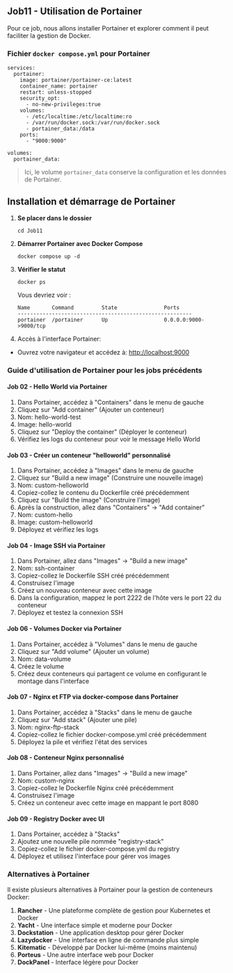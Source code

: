 
## Job11 - Utilisation de Portainer

Pour ce job, nous allons installer Portainer et explorer comment il peut faciliter la gestion de Docker.


### Fichier `docker compose.yml` pour Portainer

```
services:
  portainer:
    image: portainer/portainer-ce:latest
    container_name: portainer
    restart: unless-stopped
    security_opt:
      - no-new-privileges:true
    volumes:
      - /etc/localtime:/etc/localtime:ro
      - /var/run/docker.sock:/var/run/docker.sock
      - portainer_data:/data
    ports:
      - "9000:9000"

volumes:
  portainer_data:
```

> Ici, le volume `portainer_data` conserve la configuration et les données de Portainer.

## Installation et démarrage de Portainer

1.  **Se placer dans le dossier**
    
    ```
    cd Job11
    ```
    
2.  **Démarrer Portainer avec Docker Compose**
    
    ```
    docker compose up -d
    ```
    
3.  **Vérifier le statut**
    
    ```
    docker ps
    ```
    
    Vous devriez voir :
    
    ```
    Name       Command         State               Ports
    --------------------------------------------------------
    portainer  /portainer      Up                  0.0.0.0:9000->9000/tcp
    ```

2.  Accès à l'interface Portainer:

-   Ouvrez votre navigateur et accédez à: [http://localhost:9000](http://localhost:9000)

### Guide d'utilisation de Portainer pour les jobs précédents

#### Job 02 - Hello World via Portainer

1.  Dans Portainer, accédez à "Containers" dans le menu de gauche
2.  Cliquez sur "Add container" (Ajouter un conteneur)
3.  Nom: hello-world-test
4.  Image: hello-world
5.  Cliquez sur "Deploy the container" (Déployer le conteneur)
6.  Vérifiez les logs du conteneur pour voir le message Hello World

#### Job 03 - Créer un conteneur "helloworld" personnalisé

1.  Dans Portainer, accédez à "Images" dans le menu de gauche
2.  Cliquez sur "Build a new image" (Construire une nouvelle image)
3.  Nom: custom-helloworld
4.  Copiez-collez le contenu du Dockerfile créé précédemment
5.  Cliquez sur "Build the image" (Construire l'image)
6.  Après la construction, allez dans "Containers" → "Add container"
7.  Nom: custom-hello
8.  Image: custom-helloworld
9.  Déployez et vérifiez les logs

#### Job 04 - Image SSH via Portainer

1.  Dans Portainer, allez dans "Images" → "Build a new image"
2.  Nom: ssh-container
3.  Copiez-collez le Dockerfile SSH créé précédemment
4.  Construisez l'image
5.  Créez un nouveau conteneur avec cette image
6.  Dans la configuration, mappez le port 2222 de l'hôte vers le port 22 du conteneur
7.  Déployez et testez la connexion SSH

#### Job 06 - Volumes Docker via Portainer

1.  Dans Portainer, accédez à "Volumes" dans le menu de gauche
2.  Cliquez sur "Add volume" (Ajouter un volume)
3.  Nom: data-volume
4.  Créez le volume
5.  Créez deux conteneurs qui partagent ce volume en configurant le montage dans l'interface

#### Job 07 - Nginx et FTP via docker-compose dans Portainer

1.  Dans Portainer, accédez à "Stacks" dans le menu de gauche
2.  Cliquez sur "Add stack" (Ajouter une pile)
3.  Nom: nginx-ftp-stack
4.  Copiez-collez le fichier docker-compose.yml créé précédemment
5.  Déployez la pile et vérifiez l'état des services

#### Job 08 - Conteneur Nginx personnalisé

1.  Dans Portainer, allez dans "Images" → "Build a new image"
2.  Nom: custom-nginx
3.  Copiez-collez le Dockerfile Nginx créé précédemment
4.  Construisez l'image
5.  Créez un conteneur avec cette image en mappant le port 8080

#### Job 09 - Registry Docker avec UI

1.  Dans Portainer, accédez à "Stacks"
2.  Ajoutez une nouvelle pile nommée "registry-stack"
3.  Copiez-collez le fichier docker-compose.yml du registry
4.  Déployez et utilisez l'interface pour gérer vos images

### Alternatives à Portainer

Il existe plusieurs alternatives à Portainer pour la gestion de conteneurs Docker:

1.  **Rancher** - Une plateforme complète de gestion pour Kubernetes et Docker
2.  **Yacht** - Une interface simple et moderne pour Docker
3.  **Dockstation** - Une application desktop pour gérer Docker
4.  **Lazydocker** - Une interface en ligne de commande plus simple
5.  **Kitematic** - Développé par Docker lui-même (moins maintenu)
6.  **Porteus** - Une autre interface web pour Docker
7.  **DockPanel** - Interface légère pour Docker